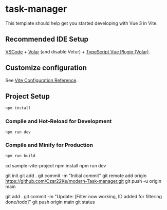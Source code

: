 # task-manager

This template should help get you started developing with Vue 3 in Vite.

## Recommended IDE Setup

[VSCode](https://code.visualstudio.com/) + [Volar](https://marketplace.visualstudio.com/items?itemName=Vue.volar) (and disable Vetur) + [TypeScript Vue Plugin (Volar)](https://marketplace.visualstudio.com/items?itemName=Vue.vscode-typescript-vue-plugin).

## Customize configuration

See [Vite Configuration Reference](https://vitejs.dev/config/).

## Project Setup

```sh
npm install
```

### Compile and Hot-Reload for Development

```sh
npm run dev
```

### Compile and Minify for Production

```sh
npm run build
```

cd sample-vite-project
npm install
npm run dev

git init
git add .
git commit -m "Initial commit"
git remote add origin https://github.com/Czar22Ke/modern-Task-manager.git
git push -u origin main

git add .
git commit -m "Update: [Filter now working, ID added for filtering done/todo]"
git push origin main
git status

